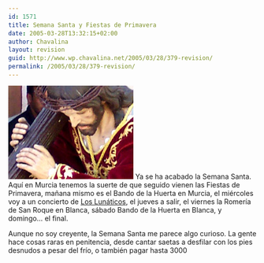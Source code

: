 ```yaml
---
id: 1571
title: Semana Santa y Fiestas de Primavera
date: 2005-03-28T13:32:15+02:00
author: Chavalina
layout: revision
guid: http://www.wp.chavalina.net/2005/03/28/379-revision/
permalink: /2005/03/28/379-revision/
---
```

<img class="imgizqda" src="/imagenes/fotos/jesus.jpg" alt="Jesús" /> Ya se ha acabado la Semana Santa. Aquí en Murcia tenemos la suerte de que seguido vienen las Fiestas de Primavera, mañana mismo es el Bando de la Huerta en Murcia, el miércoles voy a un concierto de <a href="http://www.los-lunaticos.com/" target="_blank">Los Lunáticos</a>, el jueves a salir, el viernes la Romería de San Roque en Blanca, sábado Bando de la Huerta en Blanca, y domingo… el final.

Aunque no soy creyente, la Semana Santa me parece algo curioso. La gente hace cosas raras en penitencia, desde cantar saetas a desfilar con los pies desnudos a pesar del frío, o también pagar hasta 3000